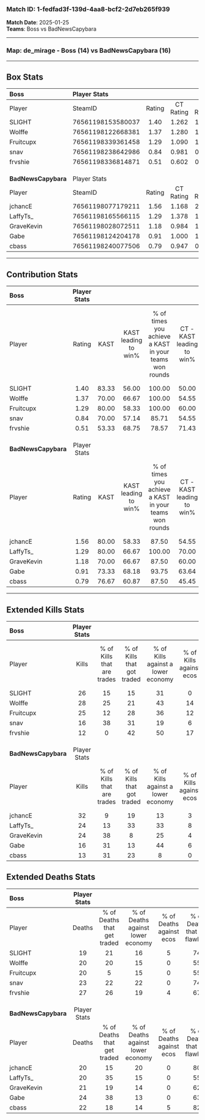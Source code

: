 ### Match ID: 1-fedfad3f-139d-4aa8-bcf2-2d7eb265f939  
**Match Date**: 2025-01-25  
**Teams**: Boss vs BadNewsCapybara  

---  

### **Map**: de_mirage - Boss (14) vs BadNewsCapybara (16)  
---  

## Box Stats  

| **Boss**            | Player Stats      |        |           |          |       |       |       |         |        |      |     |
| :- | :- | :-: | :-: | :-: | :-: | :-: | :-: | :-: | :-: | :-: | :-: |
| Player              | SteamID           | Rating | CT Rating | T Rating | KAST  |  ADR  | Kills | Assists | Deaths | K/D  | HS% |
| SLIGHT              | 76561198153580037 |  1.40  |   1.262   |  1.676   | 83.33 | 91.5  |  26   |    7    |   19   | 1.37 | 23  |
| Wolffe              | 76561198122668381 |  1.37  |   1.280   |  1.612   | 70.00 | 98.8  |  28   |    8    |   20   | 1.40 | 64  |
| Fruitcupx           | 76561198339361458 |  1.29  |   1.090   |  1.535   | 80.00 | 82.7  |  25   |    6    |   20   | 1.25 | 64  |
| snav                | 76561198238642986 |  0.84  |   0.981   |  0.887   | 70.00 | 60.2  |  16   |    8    |   23   | 0.70 | 37  |
| frvshie             | 76561198336814871 |  0.51  |   0.602   |  0.668   | 53.33 | 52.3  |  12   |    7    |   27   | 0.44 | 58  |
|                     |                   |        |           |          |       |       |       |         |        |      |     |
|                     |                   |        |           |          |       |       |       |         |        |      |     |
|                     |                   |        |           |          |       |       |       |         |        |      |     |
| **BadNewsCapybara** | Player Stats      |        |           |          |       |       |       |         |        |      |     |
| Player              | SteamID           | Rating | CT Rating | T Rating | KAST  |  ADR  | Kills | Assists | Deaths | K/D  | HS% |
| jchancE             | 76561198077179211 |  1.56  |   1.168   |  2.050   | 80.00 | 104.2 |  32   |    3    |   20   | 1.60 | 31  |
| LaffyTs_            | 76561198165566115 |  1.29  |   1.378   |  1.451   | 80.00 | 89.9  |  24   |    6    |   20   | 1.20 | 37  |
| GraveKevin          | 76561198028072511 |  1.18  |   0.984   |  1.527   | 70.00 | 83.3  |  24   |    7    |   21   | 1.14 | 62  |
| Gabe                | 76561198124204178 |  0.91  |   1.000   |  1.151   | 73.33 | 75.9  |  16   |   12    |   24   | 0.67 | 50  |
| cbass               | 76561198240077506 |  0.79  |   0.947   |  0.776   | 76.67 | 48.7  |  13   |    8    |   22   | 0.59 | 46  |
---  

## Contribution Stats  

| **Boss**            | Player Stats |       |                      |                                                        |                           |                                                             |                          |                                                            |
| :- | :-: | :-: | :-: | :-: | :-: | :-: | :-: | :-: |
| Player              |    Rating    | KAST  | KAST leading to win% | % of times you achieve a KAST in your teams won rounds | CT - KAST leading to win% | CT - % of times you achieve a KAST in your teams won rounds | T - KAST leading to win% | T - % of times you achieve a KAST in your teams won rounds |
| SLIGHT              |     1.40     | 83.33 |        56.00         |                         100.00                         |           50.00           |                           100.00                            |          61.54           |                           100.00                           |
| Wolffe              |     1.37     | 70.00 |        66.67         |                         100.00                         |           54.55           |                           100.00                            |          80.00           |                           100.00                           |
| Fruitcupx           |     1.29     | 80.00 |        58.33         |                         100.00                         |           60.00           |                           100.00                            |          57.14           |                           100.00                           |
| snav                |     0.84     | 70.00 |        57.14         |                         85.71                          |           54.55           |                           100.00                            |          60.00           |                           75.00                            |
| frvshie             |     0.51     | 53.33 |        68.75         |                         78.57                          |           71.43           |                            83.33                            |          66.67           |                           75.00                            |
|                     |              |       |                      |                                                        |                           |                                                             |                          |                                                            |
|                     |              |       |                      |                                                        |                           |                                                             |                          |                                                            |
|                     |              |       |                      |                                                        |                           |                                                             |                          |                                                            |
| **BadNewsCapybara** | Player Stats |       |                      |                                                        |                           |                                                             |                          |                                                            |
| Player              |    Rating    | KAST  | KAST leading to win% | % of times you achieve a KAST in your teams won rounds | CT - KAST leading to win% | CT - % of times you achieve a KAST in your teams won rounds | T - KAST leading to win% | T - % of times you achieve a KAST in your teams won rounds |
| jchancE             |     1.56     | 80.00 |        58.33         |                         87.50                          |           54.55           |                            85.71                            |          61.54           |                           88.89                            |
| LaffyTs_            |     1.29     | 80.00 |        66.67         |                         100.00                         |           70.00           |                           100.00                            |          64.29           |                           100.00                           |
| GraveKevin          |     1.18     | 70.00 |        66.67         |                         87.50                          |           60.00           |                            85.71                            |          72.73           |                           88.89                            |
| Gabe                |     0.91     | 73.33 |        68.18         |                         93.75                          |           63.64           |                           100.00                            |          72.73           |                           88.89                            |
| cbass               |     0.79     | 76.67 |        60.87         |                         87.50                          |           45.45           |                            71.43                            |          75.00           |                           100.00                           |
---  

## Extended Kills Stats  

| **Boss**            | Player Stats |                            |                            |                                    |                         |                              |                                 |                                       |                    |           |
| :- | :-: | :-: | :-: | :-: | :-: | :-: | :-: | :-: | :-: | :-: |
| Player              |    Kills     | % of Kills that are trades | % of Kills that got traded | % of Kills against a lower economy | % of Kills against ecos | % of Kills that are flawless | % of Kills that are close duels | % of Kills that are assisted by flash | Pistol Round Kills | AWP Kills |
| SLIGHT              |      26      |             15             |             15             |                 31                 |            0            |              73              |                8                |                   0                   |         5          |    17     |
| Wolffe              |      28      |             25             |             21             |                 43                 |           14            |              61              |                7                |                   0                   |         3          |     0     |
| Fruitcupx           |      25      |             12             |             28             |                 36                 |           12            |              72              |                8                |                   0                   |         0          |     0     |
| snav                |      16      |             38             |             31             |                 19                 |            6            |              56              |                6                |                   0                   |         0          |     1     |
| frvshie             |      12      |             0              |             42             |                 50                 |           17            |              83              |                0                |                   0                   |         1          |     0     |
|                     |              |                            |                            |                                    |                         |                              |                                 |                                       |                    |           |
|                     |              |                            |                            |                                    |                         |                              |                                 |                                       |                    |           |
|                     |              |                            |                            |                                    |                         |                              |                                 |                                       |                    |           |
| **BadNewsCapybara** | Player Stats |                            |                            |                                    |                         |                              |                                 |                                       |                    |           |
| Player              |    Kills     | % of Kills that are trades | % of Kills that got traded | % of Kills against a lower economy | % of Kills against ecos | % of Kills that are flawless | % of Kills that are close duels | % of Kills that are assisted by flash | Pistol Round Kills | AWP Kills |
| jchancE             |      32      |             9              |             19             |                 13                 |            3            |              69              |                9                |                   3                   |         1          |    18     |
| LaffyTs_            |      24      |             13             |             33             |                 33                 |            8            |              63              |               17                |                   4                   |         0          |     0     |
| GraveKevin          |      24      |             38             |             8              |                 25                 |            4            |              71              |                8                |                   0                   |         4          |     1     |
| Gabe                |      16      |             31             |             13             |                 44                 |            6            |              56              |               13                |                  13                   |         0          |     0     |
| cbass               |      13      |             31             |             23             |                 8                  |            0            |              62              |               23                |                   0                   |         1          |     1     |
## Extended Deaths Stats  

| **Boss**            | Player Stats |                             |                                   |                          |                               |                            |                           |               |
| :- | :-: | :-: | :-: | :-: | :-: | :-: | :-: | :-: |
| Player              |    Deaths    | % of Deaths that get traded | % of Deaths against lower economy | % of Deaths against ecos | % of Deaths that are flawless | % of Deaths that are close | % of Deaths while blinded | Deaths to AWP |
| SLIGHT              |      19      |             21              |                16                 |            5             |              74               |             16             |             5             |       3       |
| Wolffe              |      20      |             20              |                15                 |            0             |              55               |             25             |             5             |       3       |
| Fruitcupx           |      20      |              5              |                15                 |            0             |              55               |             15             |            10             |       2       |
| snav                |      23      |             22              |                22                 |            0             |              74               |             0              |             0             |       4       |
| frvshie             |      27      |             26              |                19                 |            4             |              67               |             11             |             0             |       8       |
|                     |              |                             |                                   |                          |                               |                            |                           |               |
|                     |              |                             |                                   |                          |                               |                            |                           |               |
|                     |              |                             |                                   |                          |                               |                            |                           |               |
| **BadNewsCapybara** | Player Stats |                             |                                   |                          |                               |                            |                           |               |
| Player              |    Deaths    | % of Deaths that get traded | % of Deaths against lower economy | % of Deaths against ecos | % of Deaths that are flawless | % of Deaths that are close | % of Deaths while blinded | Deaths to AWP |
| jchancE             |      20      |             15              |                20                 |            0             |              80               |             5              |             0             |       7       |
| LaffyTs_            |      20      |             35              |                15                 |            0             |              55               |             5              |             0             |       2       |
| GraveKevin          |      21      |             19              |                14                 |            0             |              62               |             5              |             0             |       3       |
| Gabe                |      24      |             38              |                13                 |            0             |              63               |             13             |             0             |       3       |
| cbass               |      22      |             18              |                14                 |            5             |              82               |             5              |             0             |       3       |

